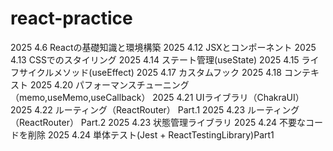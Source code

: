# react-practice
2025 4.6 Reactの基礎知識と環境構築
2025 4.12 JSXとコンポーネント
2025 4.13 CSSでのスタイリング
2025 4.14 ステート管理(useState)
2025 4.15 ライフサイクルメソッド(useEffect)
2025 4.17 カスタムフック
2025 4.18 コンテキスト
2025 4.20 パフォーマンスチューニング（memo,useMemo,useCallback）
2025 4.21 UIライブラリ（ChakraUI）
2025 4.22 ルーティング（ReactRouter） Part.1
2025 4.23 ルーティング（ReactRouter） Part.2
2025 4.23 状態管理ライブラリ
2025 4.24 不要なコードを削除
2025 4.24 単体テスト(Jest + ReactTestingLibrary)Part1